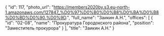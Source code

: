 {
    "id": 117,
    "photo_url": "https://members2020by.s3.eu-north-1.amazonaws.com/127847_%D0%97%D0%B0%D0%B8%D0%BA%D0%B8%D0%BD%D0%90.%D0%9D.",
    "full_name": "Заикин А.Н.",
    "offices": [
        {
            "id": "02-08",
            "name": "Прокуратура Городокского района",
            "position": "Заместитель прокурора"
        }
    ],
    "title": "Заикин А.Н."
}
